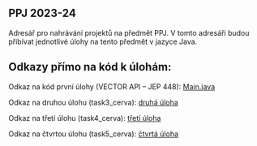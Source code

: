 ## PPJ 2023-24

Adresář pro nahrávání projektů na předmět PPJ. V tomto adresáři budou přibívat jednotlivé úlohy na tento předmět v jazyce Java.

## Odkazy přímo na kód k úlohám:
Odkaz na kód první úlohy (VECTOR API – JEP 448):
[Main.java](/task1_features_java/src/Main.java)

Odkaz na druhou úlohu (task3_cerva):
[druhá úloha](/task3_spring_uvod_autowire/)

Odkaz na třetí úlohu (task4_cerva):
[třetí úloha](/task4_spring_java_configuration/)

Odkaz na čtvrtou úlohu (task5_cerva):
[čtvrtá úloha](/task5_SpringBoot/)
